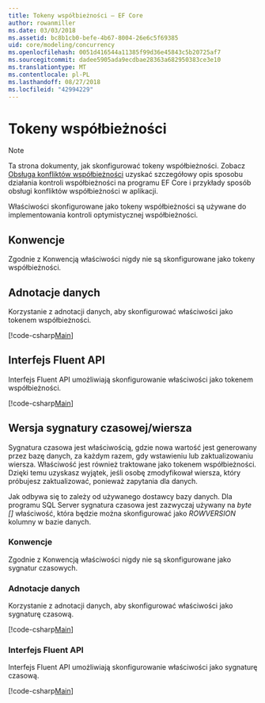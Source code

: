 ```yaml
---
title: Tokeny współbieżności — EF Core
author: rowanmiller
ms.date: 03/03/2018
ms.assetid: bc8b1cb0-befe-4b67-8004-26e6c5f69385
uid: core/modeling/concurrency
ms.openlocfilehash: 0051d416544a11385f99d36e45843c5b20725af7
ms.sourcegitcommit: dadee5905ada9ecdbae28363a682950383ce3e10
ms.translationtype: MT
ms.contentlocale: pl-PL
ms.lasthandoff: 08/27/2018
ms.locfileid: "42994229"
---
```

# <a name="concurrency-tokens"></a>Tokeny współbieżności

> [!NOTE]
> Ta strona dokumenty, jak skonfigurować tokeny współbieżności. Zobacz [Obsługa konfliktów współbieżności](../saving/concurrency.md) uzyskać szczegółowy opis sposobu działania kontroli współbieżności na programu EF Core i przykłady sposób obsługi konfliktów współbieżności w aplikacji.

Właściwości skonfigurowane jako tokeny współbieżności są używane do implementowania kontroli optymistycznej współbieżności.

## <a name="conventions"></a>Konwencje

Zgodnie z Konwencją właściwości nigdy nie są skonfigurowane jako tokeny współbieżności.

## <a name="data-annotations"></a>Adnotacje danych

Korzystanie z adnotacji danych, aby skonfigurować właściwości jako tokenem współbieżności.

[!code-csharp[Main](../../../samples/core/Modeling/DataAnnotations/Samples/Concurrency.cs#ConfigureConcurrencyAnnotations)]

## <a name="fluent-api"></a>Interfejs Fluent API

Interfejs Fluent API umożliwiają skonfigurowanie właściwości jako tokenem współbieżności.

[!code-csharp[Main](../../../samples/core/Modeling/FluentAPI/Samples/Concurrency.cs#ConfigureConcurrencyFluent)]

## <a name="timestamprow-version"></a>Wersja sygnatury czasowej/wiersza

Sygnatura czasowa jest właściwością, gdzie nowa wartość jest generowany przez bazę danych, za każdym razem, gdy wstawieniu lub zaktualizowaniu wiersza. Właściwość jest również traktowane jako tokenem współbieżności. Dzięki temu uzyskasz wyjątek, jeśli osobę zmodyfikował wiersza, który próbujesz zaktualizować, ponieważ zapytania dla danych.

Jak odbywa się to zależy od używanego dostawcy bazy danych. Dla programu SQL Server sygnatura czasowa jest zazwyczaj używany na *byte []* właściwość, która będzie można skonfigurować jako *ROWVERSION* kolumny w bazie danych.

### <a name="conventions"></a>Konwencje

Zgodnie z Konwencją właściwości nigdy nie są skonfigurowane jako sygnatur czasowych.

### <a name="data-annotations"></a>Adnotacje danych

Korzystanie z adnotacji danych, aby skonfigurować właściwości jako sygnaturę czasową.

[!code-csharp[Main](../../../samples/core/Modeling/DataAnnotations/Samples/Timestamp.cs#ConfigureTimestampAnnotations)]

### <a name="fluent-api"></a>Interfejs Fluent API

Interfejs Fluent API umożliwiają skonfigurowanie właściwości jako sygnaturę czasową.

[!code-csharp[Main](../../../samples/core/Modeling/FluentAPI/Samples/Timestamp.cs#ConfigureTimestampFluent)]
